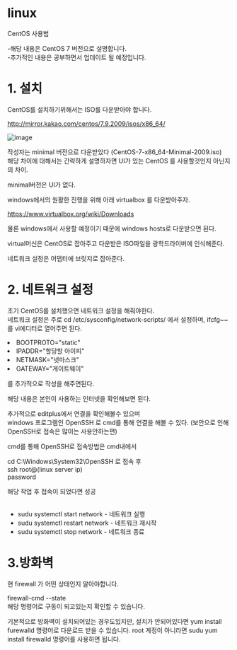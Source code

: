 # linux
CentOS 사용법 

-해당 내용은 CentOS 7 버전으로 설명합니다.<br>
-추가적인 내용은 공부하면서 업데이트 될 예정입니다.

# 1. 설치

CentOS를 설치하기위해서는 ISO를 다운받아야 합니다. 

http://mirror.kakao.com/centos/7.9.2009/isos/x86_64/

![image](https://user-images.githubusercontent.com/42128097/153798752-f4cb9b29-46ec-4ff7-b85f-8f82002b2e24.png)


작성자는 minimal 버전으로 다운받았다 (CentOS-7-x86_64-Minimal-2009.iso)<br>
해당 차이에 대해서는 간략하게 설명하자면 UI가 있는 CentOS 를 사용할것인지 아닌지의 차이.

minimal버전은 UI가 없다.

windows에서의 원활한 진행을 위해 아래 virtualbox 를 다운받아주자.

https://www.virtualbox.org/wiki/Downloads

물론 windows에서 사용할 예정이기 때문에 windows hosts로 다운받으면 된다.

virtual머신은 CentOS로 잡아주고 다운받은 ISO파일을 광학드라이버에 인식해준다.

네트워크 설정은 어뎁터에 브릿지로 잡아준다.

# 2. 네트워크 설정 

초기 CentOS를 설치했으면 네트워크 설정을 해줘야한다. <br>
네트워크 설정은 주로 
cd /etc/sysconfig/network-scripts/ 에서 설정하며, ifcfg~~ 를 vi에디터로 열어주면 된다. 

<li>BOOTPROTO="static"</li>
<li>IPADDR="할당할 아이피"</li>
<li>NETMASK="넷마스크"</li>
<li>GATEWAY="게이트웨이"</li>


를 추가적으로 작성을 해주면된다. 

해당 내용은 본인이 사용하는 인터넷을 확인해보면 된다.

추가적으로 editplus에서 연결을 확인해볼수 있으며<br>
windows 프로그램인 OpenSSH 로 cmd를 통해 연결을 해볼 수 있다. 
(보안으로 인해 OpenSSH로 접속은 많이는 사용안하는편)

cmd를 통해 OpenSSH로 접속방법은 cmd내에서 

cd C:\Windows\System32\OpenSSH 로 접속 후 <br>
ssh root@(linux server ip)<br>
password <br>

해당 작업 후 접속이 되었다면 성공
<br>
<br>
- sudu systemctl start network   - 네트워크 실행 <br>
- sudu systemctl restart network - 네트워크 재시작 <br>
- sudu systemctl stop network    - 네트워크 종료

# 3.방화벽
현 firewall 가 어떤 상태인지 알아야합니다. 

firewall-cmd --state<br>해당 명령어로 구동이 되고있는지 확인할 수 있습니다.

기본적으로 방화벽이 설치되어있는 경우도있지만, 설치가 안되어있다면 
yum install furewalld 명령어로 다운로드 받을 수 있습니다. 
root 계정이 아니라면 sudu yum install firewalld 명령어를 사용하면 됩니다.
